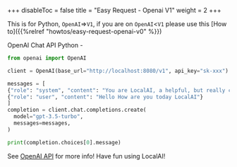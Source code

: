 
+++
disableToc = false
title = "Easy Request - Openai V1"
weight = 2
+++

This is for Python, ``OpenAI``=>``V1``, if you are on ``OpenAI``<``V1`` please use this [How to]({{%relref "howtos/easy-request-openai-v0" %}})

OpenAI Chat API Python -
```python
from openai import OpenAI

client = OpenAI(base_url="http://localhost:8080/v1", api_key="sk-xxx")

messages = [
{"role": "system", "content": "You are LocalAI, a helpful, but really confused ai, you will only reply with confused emotes"},
{"role": "user", "content": "Hello How are you today LocalAI"}
]
completion = client.chat.completions.create(
  model="gpt-3.5-turbo",
  messages=messages,
)

print(completion.choices[0].message)
```
See [OpenAI API](https://platform.openai.com/docs/api-reference) for more info!
Have fun using LocalAI!
